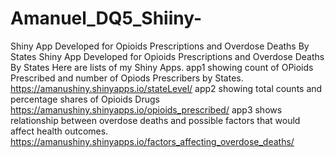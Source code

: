 # Amanuel_DQ5_Shiiny-
Shiny App Developed for Opioids Prescriptions and Overdose Deaths By States
Shiny App Developed for Opioids Prescriptions and Overdose Deaths By States Here are lists of my Shiny Apps. app1 showing count of OPioids Prescribed and number of Opiods Prescribers by States. https://amanushiny.shinyapps.io/stateLevel/ app2 showing total counts and percentage shares of Opioids Drugs https://amanushiny.shinyapps.io/opioids_prescribed/ app3 shows relationship between overdose deaths and possible factors that would affect health outcomes. https://amanushiny.shinyapps.io/factors_affecting_overdose_deaths/
